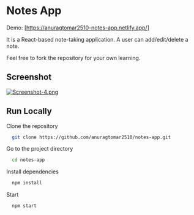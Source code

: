 
# Notes App

Demo: [https://anuragtomar2510-notes-app.netlify.app/]

It is a React-based note-taking application. A user can add/edit/delete a note.






Feel free to fork the repository for your own learning.




## Screenshot

[![Screenshot-4.png](https://i.postimg.cc/1zdyXSbq/Screenshot-4.png)](https://postimg.cc/p9KwcwWW)




## Run Locally


Clone the repository

```bash
  git clone https://github.com/anuragtomar2510/notes-app.git
```

Go to the project directory

```bash
  cd notes-app
```


Install dependencies

```bash
  npm install
```

Start

```bash
  npm start
```
```

  
